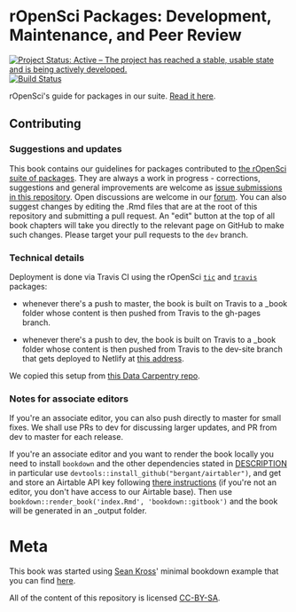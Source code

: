 rOpenSci Packages: Development, Maintenance, and Peer Review
=============================================================

[![Project Status: Active – The project has reached a stable, usable state and is being actively developed.](https://www.repostatus.org/badges/latest/active.svg)](https://www.repostatus.org/#active) [![Build Status](https://travis-ci.org/ropensci/dev_guide.svg?branch=master)](https://travis-ci.org/ropensci/dev_guide)

rOpenSci's guide for packages in our suite. [Read it here](https://ropensci.github.io/dev_guide/).

## Contributing

### Suggestions and updates

This book contains our guidelines for packages contributed to [the rOpenSci suite of packages](https://ropensci.org/packages/). They are always a work in progress - corrections, suggestions and general improvements are welcome as [issue submissions in this repository](https://github.com/ropensci/dev_guide/issues/new). Open discussions are welcome in our [forum](https://discuss.ropensci.org/). You can also suggest changes by editing the .Rmd files that are at the root of this repository and submitting a pull request.  An "edit" button at the top of all book chapters will take you directly to the relevant page on GitHub to make such changes. Please target your pull requests to the `dev` branch.

### Technical details

Deployment is done via Travis CI using the rOpenSci [`tic`](https://github.com/ropenscilabs/tic) and [`travis`](https://github.com/ropenscilabs/travis) packages: 

* whenever there's a push to master, the book is built on Travis to a _book folder whose content is then pushed from Travis to the gh-pages branch.

* whenever there's a push to dev, the book is built on Travis to a _book folder whose content is then pushed from Travis to the dev-site branch that gets deployed to Netlify at [this address](https://devdevguide.netlify.com/).

We copied this setup from [this Data Carpentry repo](https://github.com/datacarpentry/R-ecology-lesson).

### Notes for associate editors

If you're an associate editor, you can also push directly to master for small fixes. We shall use PRs to dev for discussing larger updates, and PR from dev to master for each release.

If you're an associate editor and you want to render the book locally you need to install `bookdown` and the other dependencies stated in [DESCRIPTION](DESCRIPTION) in particular use `devtools::install_github("bergant/airtabler")`, and get and store an Airtable API key following [there instructions](https://github.com/bergant/airtabler#get-and-store-the-api-key) (if you're not an editor, you don't have access to our Airtable base). Then use `bookdown::render_book('index.Rmd', 'bookdown::gitbook')` and the book will be generated in an _output folder.

# Meta

This book was started using [Sean Kross](https://github.com/seankross)' minimal bookdown example that you can find [here](https://github.com/seankross/bookdown-start).

All of the content of this repository is licensed 
[CC-BY-SA](https://creativecommons.org/publicdomain/zero/1.0/).

